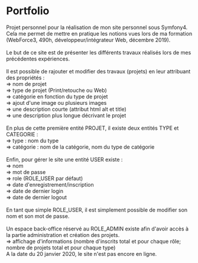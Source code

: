 # Portfolio

Projet personnel pour la réalisation de mon site personnel sous Symfony4.<br>
Cela me permet de mettre en pratique les notions vues lors de ma formation (WebForce3, 490h, développeur/intégrateur Web, décembre 2019).<br>
<br>
Le but de ce site est de présenter les différents travaux réalisés lors de mes précédentes expériences.<br>
<br>
Il est possible de rajouter et modifier des travaux (projets) en leur attribuant des propriétés :<br>
  => nom de projet<br>
  => type de projet (Print/retouche ou Web)<br>
  => catégorie en fonction du type de projet<br>
  => ajout d'une image ou plusieurs images<br>
  => une description courte (attribut html alt et title)<br>
  => une description plus longue décrivant le projet<br>
  <br>
En plus de cette première entité PROJET, il existe deux entités TYPE et CATEGORIE :<br>
  => type : nom du type<br>
  => catégorie : nom de la catégorie, nom du type de catégorie<br>
<br>
Enfin, pour gérer le site une entité USER existe :<br>
  => nom<br>
  => mot de passe<br>
  => role (ROLE_USER par défaut)<br>
  => date d'enregistrement/inscription<br>
  => date de dernier login<br>
  => date de dernier logout<br>
<br>
En tant que simple ROLE_USER, il est simplement possible de modifier son nom et son mot de passe.<br>
<br>
Un espace back-office réservé au ROLE_ADMIN existe afin d'avoir accès à la partie administration et création des projets.<br>
  => affichage d'informations (nombre d'inscrits total et pour chaque rôle; nombre de projets total et pour chaque type)
<br>
A la date du 20 janvier 2020, le site n'est pas encore en ligne.
